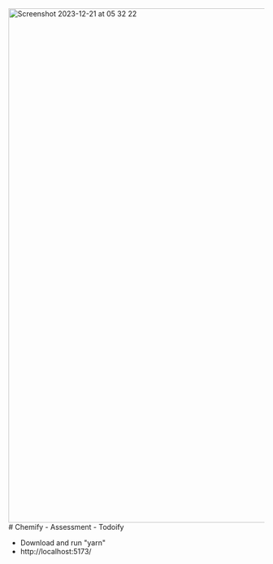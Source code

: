 <img width="1011" alt="Screenshot 2023-12-21 at 05 32 22" src="https://github.com/hotslug/Chemify-Assessment-TodoList/assets/653323/3c3a714b-be76-4eef-b011-23d740bdb551">
# Chemify - Assessment - Todoify

- Download and run "yarn"
- http://localhost:5173/
